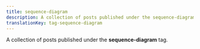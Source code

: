 ```yaml
---
title: sequence-diagram
description: A collection of posts published under the sequence-diagram tag.
translationKey: tag-sequence-diagram
---
```

A collection of posts published under the **sequence-diagram** tag.
